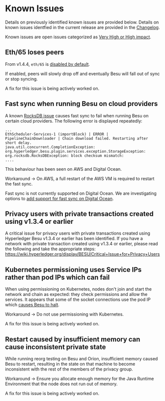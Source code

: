 # Known Issues 

Details on previously identified known issues are provided below. Details on known issues identfied 
in the current release are provided in the [Changelog](CHANGELOG.md).

Known issues are open issues categorized as [Very High or High impact](https://wiki.hyperledger.org/display/BESU/Defect+Prioritisation+Policy). 

## Eth/65 loses peers 

From v1.4.4, `eth/65` is [disabled by default](https://github.com/hyperledger/besu/pull/741). 

If enabled, peers will slowly drop off and eventually Besu will fall out of sync or stop syncing.

A fix for this issue is being actively worked on. 

## Fast sync when running Besu on cloud providers  

A known [RocksDB issue](https://github.com/facebook/rocksdb/issues/6435) causes fast sync to fail 
when running Besu on certain cloud providers. The following error is displayed repeatedly: 

```
...
EthScheduler-Services-1 (importBlock) | ERROR | PipelineChainDownloader | Chain download failed. Restarting after short delay.
java.util.concurrent.CompletionException: org.hyperledger.besu.plugin.services.exception.StorageException: org.rocksdb.RocksDBException: block checksum mismatch:
....
```

This behaviour has been seen on AWS and Digital Ocean. 

Workaround -> On AWS, a full restart of the AWS VM is required to restart the fast sync. 

Fast sync is not currently supported on Digital Ocean. We are investigating options to 
[add support for fast sync on Digital Ocean](https://github.com/hyperledger/besu/issues/591). 

## Privacy users with private transactions created using v1.3.4 or earlier 

A critical issue for privacy users with private transactions created using Hyperledger Besu v1.3.4 
or earlier has been identified. If you have a network with private transaction created using v1.3.4 
or earlier, please read the following and take the appropriate steps: 
https://wiki.hyperledger.org/display/BESU/Critical+Issue+for+Privacy+Users 

## Kubernetes permissioning uses Service IPs rather than pod IPs which can fail

When using permissioning on Kubernetes, nodes don't join and start the network and chain as expected: they check permissions and allow the services. It appears that some of the socket connections use the pod IP which [causes Besu to halt](https://github.com/hyperledger/besu/issues/1190). 

Workaround -> Do not use permissioning with Kubernetes. 

A fix for this issue is being actively worked on. 

## Restart caused by insufficient memory can cause inconsistent private state

While running reorg testing on Besu and Orion, insufficient memory caused Besu to restart, resulting in the state on that machine to become inconsistent with the rest of the members of the privacy group. 

Workaround -> Ensure you allocate enough memory for the Java Runtime Environment that the node does not run out of memory.

A fix for this issue is being actively worked on. 
